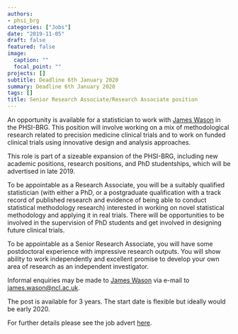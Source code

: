 ```yaml
---
authors:
- phsi_brg
categories: ["Jobs"]
date: "2019-11-05"
draft: false
featured: false
image:
  caption: ""
  focal_point: ""
projects: []
subtitle: Deadline 6th January 2020
summary: Deadline 6th January 2020
tags: []
title: Senior Research Associate/Research Associate position
---
```


An opportunity is available for a statistician to work with [James Wason](/staff/james_wason/) in the PHSI-BRG.
This position will involve working on a mix of methodological research related to precision medicine clinical trials and to work on funded clinical trials using innovative design and analysis approaches.

This role is part of a sizeable expansion of the PHSI-BRG, including new academic positions, research positions, and PhD studentships, which will be advertised in late 2019.

To be appointable as a Research Associate, you will be a suitably qualified statistician (with either a PhD, or a postgraduate qualification with a track record of published research and evidence of being able to conduct statistical methodology research) interested in working on novel statistical methodology and applying it in real trials.
There will be opportunities to be involved in the supervision of PhD students and get involved in designing future clinical trials.

To be appointable as a Senior Research Associate, you will have some postdoctoral experience with impressive research outputs.
You will show ability to work independently and excellent promise to develop your own area of research as an independent investigator.

Informal enquiries may be made to [James Wason](/staff/james_wason/) via e-mail to [james.wason@ncl.ac.uk](mailto:james.wason@ncl.ac.uk).

The post is available for 3 years.
The start date is flexible but ideally would be early 2020.

For further details please see the job advert [here](https://www.jobs.ac.uk/job/BWZ014/senior-research-associate-research-associate).
